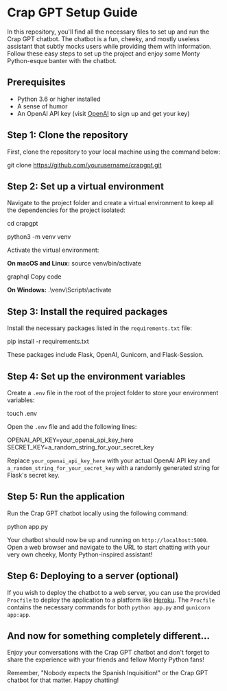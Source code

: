 
# Crap GPT Setup Guide

In this repository, you'll find all the necessary files to set up and run the Crap GPT chatbot. The chatbot is a fun, cheeky, and mostly useless assistant that subtly mocks users while providing them with information. Follow these easy steps to set up the project and enjoy some Monty Python-esque banter with the chatbot.

## Prerequisites

- Python 3.6 or higher installed
- A sense of humor
- An OpenAI API key (visit [OpenAI](https://beta.openai.com/signup/) to sign up and get your key)

## Step 1: Clone the repository

First, clone the repository to your local machine using the command below:

git clone https://github.com/yourusername/crapgpt.git

## Step 2: Set up a virtual environment

Navigate to the project folder and create a virtual environment to keep all the dependencies for the project isolated:

cd crapgpt

python3 -m venv venv

Activate the virtual environment:

**On macOS and Linux:**
source venv/bin/activate

graphql
Copy code

**On Windows:**
.\venv\Scripts\activate

## Step 3: Install the required packages

Install the necessary packages listed in the `requirements.txt` file:

pip install -r requirements.txt

These packages include Flask, OpenAI, Gunicorn, and Flask-Session.

## Step 4: Set up the environment variables

Create a `.env` file in the root of the project folder to store your environment variables:

touch .env

Open the `.env` file and add the following lines:

OPENAI_API_KEY=your_openai_api_key_here
SECRET_KEY=a_random_string_for_your_secret_key

Replace `your_openai_api_key_here` with your actual OpenAI API key and `a_random_string_for_your_secret_key` with a randomly generated string for Flask's secret key.

## Step 5: Run the application

Run the Crap GPT chatbot locally using the following command:

python app.py

Your chatbot should now be up and running on `http://localhost:5000`. Open a web browser and navigate to the URL to start chatting with your very own cheeky, Monty Python-inspired assistant!

## Step 6: Deploying to a server (optional)

If you wish to deploy the chatbot to a web server, you can use the provided `Procfile` to deploy the application to a platform like [Heroku](https://www.heroku.com/). The `Procfile` contains the necessary commands for both `python app.py` and `gunicorn app:app`.

## And now for something completely different...

Enjoy your conversations with the Crap GPT chatbot and don't forget to share the experience with your friends and fellow Monty Python fans!

Remember, "Nobody expects the Spanish Inquisition!" or the Crap GPT chatbot for that matter. Happy chatting!
